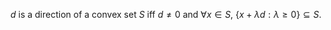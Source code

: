 $d$ is a direction of a convex set $S$ iff $d \neq 0$ and $\forall x \in S$,
$\{x + \lambda d: \lambda \ge 0\} \subseteq S$.
